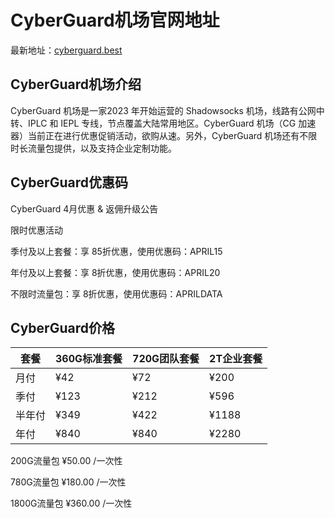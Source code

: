 # CyberGuard机场官网地址

最新地址：[cyberguard.best](https://url.gogogomiao.one/QYTN)

## CyberGuard机场介绍

CyberGuard 机场是一家2023 年开始运营的 Shadowsocks 机场，线路有公网中转、IPLC 和 IEPL 专线，节点覆盖大陆常用地区。CyberGuard 机场（CG 加速器）当前正在进行优惠促销活动，欲购从速。另外，CyberGuard 机场还有不限时长流量包提供，以及支持企业定制功能。

## CyberGuard优惠码

CyberGuard 4月优惠 & 返佣升级公告

限时优惠活动

季付及以上套餐：享 85折优惠，使用优惠码：APRIL15

年付及以上套餐：享 8折优惠，使用优惠码：APRIL20

不限时流量包：享 8折优惠，使用优惠码：APRILDATA

## CyberGuard价格

|套餐|360G标准套餐|720G团队套餐|2T企业套餐|
|----|----|----|----|
|月付|¥42|¥72|¥200|
|季付|¥123|¥212|¥596|
|半年付|¥349|¥422|¥1188|
|年付|¥840|¥840|¥2280|

200G流量包 ¥50.00 /一次性

780G流量包 ¥180.00 /一次性

1800G流量包 ¥360.00 /一次性

